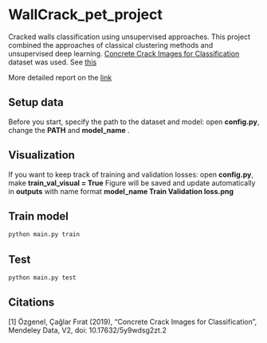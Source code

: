 # WallCrack_pet_project
Сracked walls classification using unsupervised approaches.
This project combined the approaches of classical clustering methods and unsupervised deep learning.
[Concrete Crack Images for Classification](#CCC) dataset was used. See [this](https://data.mendeley.com/datasets/5y9wdsg2zt/2)

More detailed report on the [link](https://docs.google.com/document/d/1MCauhV5hhBF0vu1yclQCtKX03kNLUnXgQDsQNn8lhKM/edit?usp=sharing)



## Setup data
Before you start, specify the path to the dataset and model:  open **config.py**, change the **PATH** and **model_name** .


## Visualization
If you want to keep track of training and validation losses: open **config.py**, make **train_val_visual = True**
Figure will be saved and update automatically in **outputs** with name format **model_name Train Validation loss.png**

## Train model
```bash
python main.py train
```

## Test
```bash
python main.py test
```


## Citations
<a id = 'CCC'>
[1] Özgenel, Çağlar Fırat (2019), “Concrete Crack Images for Classification”, Mendeley Data, V2, doi: 10.17632/5y9wdsg2zt.2
<br>
